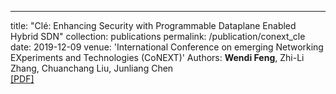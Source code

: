 ---
title: "Clé: Enhancing Security with Programmable Dataplane Enabled Hybrid SDN"
collection: publications
permalink: /publication/conext_cle
date: 2019-12-09
venue: 'International Conference on emerging Networking EXperiments and Technologies (CoNEXT)'
Authors: **Wendi Feng**, Zhi-Li Zhang, Chuanchang Liu, Junliang Chen<br>
[[PDF]](http://wendifeng.github.io/files/conext_cle.pdf)
